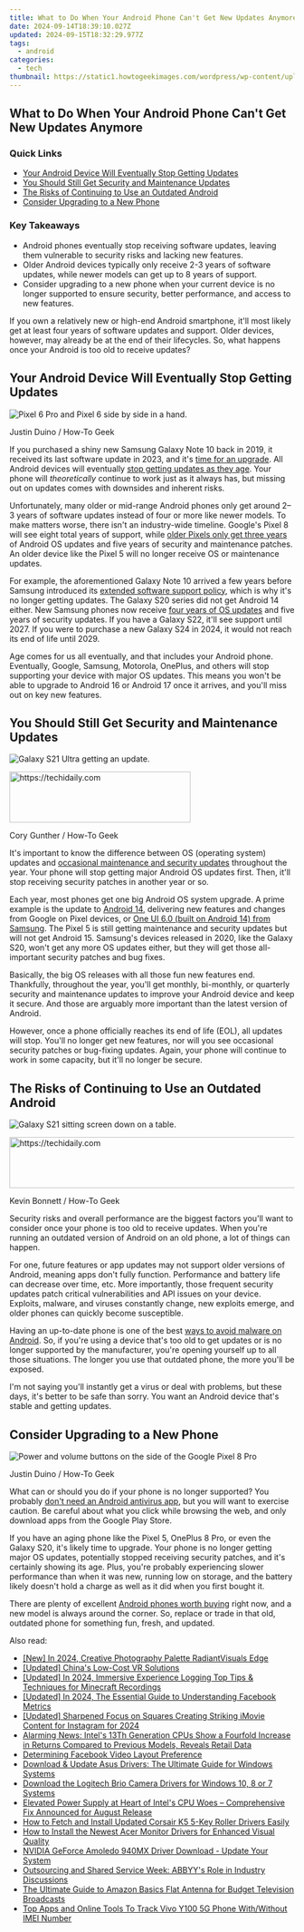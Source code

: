 ```yaml
---
title: What to Do When Your Android Phone Can't Get New Updates Anymore
date: 2024-09-14T18:39:10.027Z
updated: 2024-09-15T18:32:29.977Z
tags:
  - android
categories:
  - tech
thumbnail: https://static1.howtogeekimages.com/wordpress/wp-content/uploads/2022/02/4961a164.jpg
---
```


## What to Do When Your Android Phone Can't Get New Updates Anymore

### Quick Links

* [Your Android Device Will Eventually Stop Getting Updates](https://iphone-unlock.techidaily.com/guide-on-how-to-change-your-apple-id-email-address-on-apple-iphone-11-pro-max-drfone-by-drfone-ios/)
* [You Should Still Get Security and Maintenance Updates](https://extra-approaches.techidaily.com/updated-shooting-spectacle-top-9-strategies-for-panoramic-videos/)
* [The Risks of Continuing to Use an Outdated Android](https://youtube-videos.techidaily.com/in-2024-breaking-into-the-digital-realm-the-wirecast-approach-for-youtube-streamers/)
* [Consider Upgrading to a New Phone](https://techno-recovery.techidaily.com/awesome-apple-prank-list-unbelievable-tricks-to-pull-off-on-iphone-and-ipad-owners/)

### Key Takeaways

* Android phones eventually stop receiving software updates, leaving them vulnerable to security risks and lacking new features.
* Older Android devices typically only receive 2-3 years of software updates, while newer models can get up to 8 years of support.
* Consider upgrading to a new phone when your current device is no longer supported to ensure security, better performance, and access to new features.

 If you own a relatively new or high-end Android smartphone, it'll most likely get at least four years of software updates and support. Older devices, however, may already be at the end of their lifecycles. So, what happens once your Android is too old to receive updates?

##  Your Android Device Will Eventually Stop Getting Updates

![Pixel 6 Pro and Pixel 6 side by side in a hand.](https://static1.howtogeekimages.com/wordpress/wp-content/uploads/2023/08/pixel6-pro-and-pixel6.jpg) 

Justin Duino / How-To Geek

 If you purchased a shiny new Samsung Galaxy Note 10 back in 2019, it received its last software update in 2023, and it's [time for an upgrade](https://review-topics.techidaily.com/how-to-upgrade-or-downgrade-iphone-13-mini-without-itunes-drfone-by-drfone-ios-system-repair-ios-system-repair/). All Android devices will eventually [stop getting updates as they age](https://activate-lock.techidaily.com/how-to-delete-icloud-account-with-or-without-password-from-your-iphone-se-2022windowsmac-by-drfone-ios/). Your phone will _theoretically_ continue to work just as it always has, but missing out on updates comes with downsides and inherent risks.

 Unfortunately, many older or mid-range Android phones only get around 2–3 years of software updates instead of four or more like newer models. To make matters worse, there isn't an industry-wide timeline. Google's Pixel 8 will see eight total years of support, while [older Pixels only get three years](https://blog-min.techidaily.com/how-to-transfer-contacts-from-samsung-galaxy-f04-to-other-android-devices-devices-drfone-by-drfone-transfer-from-android-transfer-from-android/) of Android OS updates and five years of security and maintenance patches. An older device like the Pixel 5 will no longer receive OS or maintenance updates.

 For example, the aforementioned Galaxy Note 10 arrived a few years before Samsung introduced its [extended software support policy](https://shop-links.co/link/?exclusive=1&publisher_slug=itechdaily19598&url=https%3A%2F%2Fnews.samsung.com%2Fglobal%2Fsamsung-sets-the-new-standard-with-four-generations-of-os-upgrades-to-ensure-the-most-up-to-date-and-more-secure-galaxy-experience), which is why it's no longer getting updates. The Galaxy S20 series did not get Android 14 either. New Samsung phones now receive [four years of OS updates](https://pokemon-go-android.techidaily.com/in-2024-what-pokemon-evolve-with-a-dawn-stone-for-honor-x7b-drfone-by-drfone-virtual-android/) and five years of security updates. If you have a Galaxy S22, it'll see support until 2027\. If you were to purchase a new Galaxy S24 in 2024, it would not reach its end of life until 2029.

 Age comes for us all eventually, and that includes your Android phone. Eventually, Google, Samsung, Motorola, OnePlus, and others will stop supporting your device with major OS updates. This means you won't be able to upgrade to Android 16 or Android 17 once it arrives, and you'll miss out on key new features.

##  You Should Still Get Security and Maintenance Updates

![Galaxy S21 Ultra getting an update.](https://static1.howtogeekimages.com/wordpress/wp-content/uploads/2024/01/galaxy-s21-update.jpg) 

<!-- affiliate ads begin -->
<a href="https://aligracehair.sjv.io/c/5597632/2115947/19272" target="_top" id="2115947">
  <img src="//a.impactradius-go.com/display-ad/19272-2115947" border="0" alt="https://techidaily.com" width="320" height="90"/>
</a>
<img height="0" width="0" src="https://aligracehair.sjv.io/i/5597632/2115947/19272" style="position:absolute;visibility:hidden;" border="0" />
<!-- affiliate ads end -->

Cory Gunther / How-To Geek

 It's important to know the difference between OS (operating system) updates and [occasional maintenance and security updates](https://common-error.techidaily.com/simple-solutions-troubleshooting-and-enhancing-your-file-explorer-on-windows-11/) throughout the year. Your phone will stop getting major Android OS updates first. Then, it'll stop receiving security patches in another year or so.

 Each year, most phones get one big Android OS system upgrade. A prime example is the update to [Android 14](https://mondly-stories.techidaily.com/beginners-pathway-to-russian-currency-terminology/), delivering new features and changes from Google on Pixel devices, or [One UI 6.0 (built on Android 14) from Samsung](https://www.howtogeek.com/when-your-samsung-galaxy-will-get-android-14-one-ui-6/). The Pixel 5 is still getting maintenance and security updates but will not get Android 15\. Samsung's devices released in 2020, like the Galaxy S20, won't get any more OS updates either, but they will get those all-important security patches and bug fixes.

 Basically, the big OS releases with all those fun new features end. Thankfully, throughout the year, you'll get monthly, bi-monthly, or quarterly security and maintenance updates to improve your Android device and keep it secure. And those are arguably more important than the latest version of Android.

 However, once a phone officially reaches its end of life (EOL), all updates will stop. You'll no longer get new features, nor will you see occasional security patches or bug-fixing updates. Again, your phone will continue to work in some capacity, but it'll no longer be secure.

##  The Risks of Continuing to Use an Outdated Android

![Galaxy S21 sitting screen down on a table.](https://static1.howtogeekimages.com/wordpress/wp-content/uploads/2024/01/galaxy-s21-ultra-rear-cameras.jpg) 

<!-- affiliate ads begin -->
<a href="https://ephamedtechinc.pxf.io/c/5597632/2137206/26400" target="_top" id="2137206">
  <img src="//a.impactradius-go.com/display-ad/26400-2137206" border="0" alt="https://techidaily.com" width="728" height="90"/>
</a>
<img height="0" width="0" src="https://ephamedtechinc.pxf.io/i/5597632/2137206/26400" style="position:absolute;visibility:hidden;" border="0" />
<!-- affiliate ads end -->

Kevin Bonnett / How-To Geek

 Security risks and overall performance are the biggest factors you'll want to consider once your phone is too old to receive updates. When you're running an outdated version of Android on an old phone, a lot of things can happen.

 For one, future features or app updates may not support older versions of Android, meaning apps don't fully function. Performance and battery life can decrease over time, etc. More importantly, those frequent security updates patch critical vulnerabilities and API issues on your device. Exploits, malware, and viruses constantly change, new exploits emerge, and older phones can quickly become susceptible.

 Having an up-to-date phone is one of the best [ways to avoid malware on Android](https://twitter-videos.techidaily.com/updated-the-quintessential-toptiktok-tweets-in-popularity-for-2024/). So, if you're using a device that's too old to get updates or is no longer supported by the manufacturer, you're opening yourself up to all those situations. The longer you use that outdated phone, the more you'll be exposed.

 I'm not saying you'll instantly get a virus or deal with problems, but these days, it's better to be safe than sorry. You want an Android device that's stable and getting updates.

##  Consider Upgrading to a New Phone

![Power and volume buttons on the side of the Google Pixel 8 Pro](https://static1.howtogeekimages.com/wordpress/wp-content/uploads/wm/2023/10/power-and-volume-buttons-on-the-side-of-the-google-pixel-8-pro-1.jpg) 

Justin Duino / How-To Geek

 What can or should you do if your phone is no longer supported? You probably [don't need an Android antivirus app](https://desktop-recording.techidaily.com/updated-crop-companion-chronicles-ultimate-agrigames-to-bond-with-buddies/), but you will want to exercise caution. Be careful about what you click while browsing the web, and only download apps from the Google Play Store.

 If you have an aging phone like the Pixel 5, OnePlus 8 Pro, or even the Galaxy S20, it's likely time to upgrade. Your phone is no longer getting major OS updates, potentially stopped receiving security patches, and it's certainly showing its age. Plus, you're probably experiencing slower performance than when it was new, running low on storage, and the battery likely doesn't hold a charge as well as it did when you first bought it.

 There are plenty of excellent [Android phones worth buying](https://twitter-videos.techidaily.com/hot-takes-highlight-twitters-trending-topics-for-2024/) right now, and a new model is always around the corner. So, replace or trade in that old, outdated phone for something fun, fresh, and updated.

<ins class="adsbygoogle"
     style="display:block"
     data-ad-format="autorelaxed"
     data-ad-client="ca-pub-7571918770474297"
     data-ad-slot="1223367746"></ins>

<ins class="adsbygoogle"
     style="display:block"
     data-ad-client="ca-pub-7571918770474297"
     data-ad-slot="8358498916"
     data-ad-format="auto"
     data-full-width-responsive="true"></ins>

<span class="atpl-alsoreadstyle">Also read:</span>
<div><ul>
<li><a href="https://fox-info.techidaily.com/new-in-2024-creative-photography-palette-radiantvisuals-edge/"><u>[New] In 2024, Creative Photography Palette RadiantVisuals Edge</u></a></li>
<li><a href="https://extra-tips.techidaily.com/updated-chinas-low-cost-vr-solutions/"><u>[Updated] China's Low-Cost VR Solutions</u></a></li>
<li><a href="https://screen-activity-recording.techidaily.com/updated-in-2024-immersive-experience-logging-top-tips-and-techniques-for-minecraft-recordings/"><u>[Updated] In 2024, Immersive Experience Logging Top Tips & Techniques for Minecraft Recordings</u></a></li>
<li><a href="https://facebook-clips.techidaily.com/updated-in-2024-the-essential-guide-to-understanding-facebook-metrics/"><u>[Updated] In 2024, The Essential Guide to Understanding Facebook Metrics</u></a></li>
<li><a href="https://instagram-clips.techidaily.com/updated-sharpened-focus-on-squares-creating-striking-imovie-content-for-instagram-for-2024/"><u>[Updated] Sharpened Focus on Squares Creating Striking iMovie Content for Instagram for 2024</u></a></li>
<li><a href="https://hardware-help.techidaily.com/alarming-news-intels-13th-generation-cpus-show-a-fourfold-increase-in-returns-compared-to-previous-models-reveals-retail-data/"><u>Alarming News: Intel's 13Th Generation CPUs Show a Fourfold Increase in Returns Compared to Previous Models, Reveals Retail Data</u></a></li>
<li><a href="https://facebook-video-recording.techidaily.com/determining-facebook-video-layout-preference/"><u>Determining Facebook Video Layout Preference</u></a></li>
<li><a href="https://hardware-help.techidaily.com/download-and-update-asus-drivers-the-ultimate-guide-for-windows-systems/"><u>Download & Update Asus Drivers: The Ultimate Guide for Windows Systems</u></a></li>
<li><a href="https://hardware-help.techidaily.com/download-the-logitech-brio-camera-drivers-for-windows-10-8-or-7-systems/"><u>Download the Logitech Brio Camera Drivers for Windows 10, 8 or 7 Systems</u></a></li>
<li><a href="https://hardware-help.techidaily.com/elevated-power-supply-at-heart-of-intels-cpu-woes-comprehensive-fix-announced-for-august-release/"><u>Elevated Power Supply at Heart of Intel's CPU Woes – Comprehensive Fix Announced for August Release</u></a></li>
<li><a href="https://hardware-help.techidaily.com/how-to-fetch-and-install-updated-corsair-k5-5-key-roller-drivers-easily/"><u>How to Fetch and Install Updated Corsair K5 5-Key Roller Drivers Easily</u></a></li>
<li><a href="https://hardware-help.techidaily.com/how-to-install-the-newest-acer-monitor-drivers-for-enhanced-visual-quality/"><u>How to Install the Newest Acer Monitor Drivers for Enhanced Visual Quality</u></a></li>
<li><a href="https://hardware-help.techidaily.com/nvidia-geforce-amoledo-940mx-driver-download-update-your-system/"><u>NVIDIA GeForce Amoledo 940MX Driver Download - Update Your System</u></a></li>
<li><a href="https://discover-brilliant.techidaily.com/outsourcing-and-shared-service-week-abbyys-role-in-industry-discussions/"><u>Outsourcing and Shared Service Week: ABBYY's Role in Industry Discussions</u></a></li>
<li><a href="https://buynow-info.techidaily.com/the-ultimate-guide-to-amazon-basics-flat-antenna-for-budget-television-broadcasts/"><u>The Ultimate Guide to Amazon Basics Flat Antenna for Budget Television Broadcasts</u></a></li>
<li><a href="https://unlock-android.techidaily.com/top-apps-and-online-tools-to-track-vivo-y100-5g-phone-withwithout-imei-number-by-drfone-android/"><u>Top Apps and Online Tools To Track Vivo Y100 5G Phone With/Without IMEI Number</u></a></li>
</ul></div>

